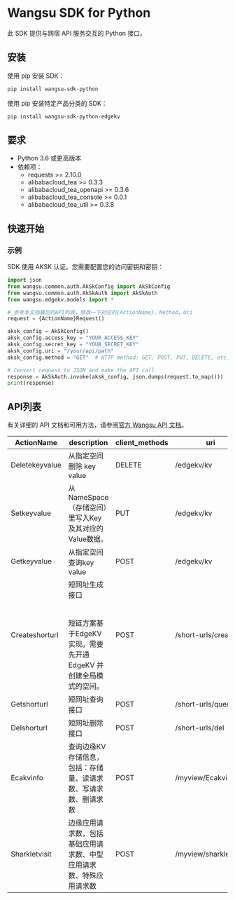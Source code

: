 # Wangsu SDK for Python

此 SDK 提供与网宿 API 服务交互的 Python 接口。

## 安装

使用 pip 安装 SDK：

```bash
pip install wangsu-sdk-python
```
使用 pip 安装特定产品分类的 SDK：

```bash
pip install wangsu-sdk-python-edgekv
```


## 要求

- Python 3.6 或更高版本
- 依赖项：
  - requests >= 2.10.0
  - alibabacloud_tea >= 0.3.3
  - alibabacloud_tea_openapi >= 0.3.6
  - alibabacloud_tea_console >= 0.0.1
  - alibabacloud_tea_util >= 0.3.8

## 快速开始

### 示例

SDK 使用 AKSK 认证。您需要配置您的访问密钥和密钥：

```python
import json
from wangsu.common.auth.AkSkConfig import AkSkConfig
from wangsu.common.auth.AkSkAuth import AkSkAuth
from wangsu.edgekv.models import *

# 参考本文档最后的API列表，修改一下对应的{ActionName}、Method、Uri
request = {ActionName}Request()

aksk_config = AkSkConfig()
aksk_config.access_key = "YOUR_ACCESS_KEY"
aksk_config.secret_key = "YOUR_SECRET_KEY"
aksk_config.uri = "/your/api/path"
aksk_config.method = "GET"  # HTTP method: GET, POST, PUT, DELETE, etc.

# Convert request to JSON and make the API call
response = AkSkAuth.invoke(aksk_config, json.dumps(request.to_map()))
print(response)

```


## API列表
有关详细的 API 文档和可用方法，请参阅[官方 Wangsu API 文档](https://www.wangsu.com/document/api-doc/Overview?productType=all)。

| ActionName | description | client_methods | uri |
| --- | --- | --- | --- |
| Deletekeyvalue | 从指定空间删除 key value | DELETE | /edgekv/kv |
| Setkeyvalue | 从NameSpace（存储空间）里写入Key及其对应的Value数据。 | PUT | /edgekv/kv |
| Getkeyvalue | 从指定空间查询key value | POST | /edgekv/kv |
| Createshorturl | 短网址生成接口<br><br><br>短链方案基于EdgeKV实现。需要先开通EdgeKV 并创建全局模式的空间。 | POST | /short-urls/create |
| Getshorturl | 短网址查询接口 | POST | /short-urls/query |
| Delshorturl | 短网址删除接口 | POST | /short-urls/del |
| Ecakvinfo | 查询边缘KV存储信息，包括：存储量、读请求数、写请求数、删请求数 | POST | /myview/Ecakvinfo |
| Sharkletvisit | 边缘应用请求数，包括基础应用请求数、中型应用请求数、特殊应用请求数 | POST | /myview/sharkletVisit |